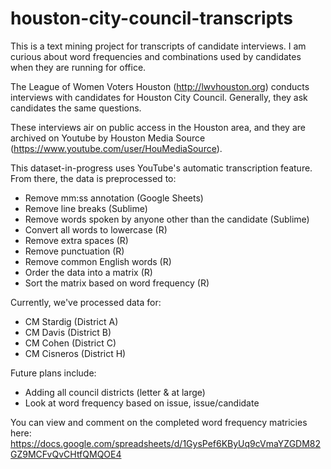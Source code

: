 # houston-city-council-transcripts
This is a text mining project for transcripts of candidate interviews. I am curious about word frequencies and combinations used by candidates when they are running for office.

The League of Women Voters Houston (http://lwvhouston.org) conducts interviews with candidates for Houston City Council. Generally, they ask candidates the same questions.

These interviews air on public access in the Houston area, and they are archived on Youtube by Houston Media Source (https://www.youtube.com/user/HouMediaSource).

This dataset-in-progress uses YouTube's automatic transcription feature. From there, the data is preprocessed to:

- Remove mm:ss annotation (Google Sheets)
- Remove line breaks (Sublime)
- Remove words spoken by anyone other than the candidate (Sublime)
- Convert all words to lowercase (R)
- Remove extra spaces (R)
- Remove punctuation (R)
- Remove common English words (R)
- Order the data into a matrix (R)
- Sort the matrix based on word frequency (R)

Currently, we've processed data for:

- CM Stardig (District A)
- CM Davis (District B)
- CM Cohen (District C)
- CM Cisneros (District H)

Future plans include:

- Adding all council districts (letter & at large)
- Look at word frequency based on issue, issue/candidate

You can view and comment on the completed word frequency matricies here: https://docs.google.com/spreadsheets/d/1GysPef6KByUq9cVmaYZGDM82GZ9MCFvQvCHtfQMQOE4